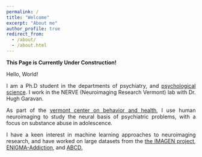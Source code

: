 ```yaml
---
permalink: /
title: "Welcome"
excerpt: "About me"
author_profile: true
redirect_from: 
  - /about/
  - /about.html
---
```

**This Page is Currently Under Construction!**

Hello, World!

<div style="text-align: justify">
<p>I am a Ph.D student in the departments of psychiatry, and <a href="https://www.uvm.edu/cas/psychology">psychological
science</a>. I work in the NERVE (Neuroimaging Research Vermont) lab with Dr. Hugh Garavan.</p>
<p>As part of the <a href="http://www.med.uvm.edu/behaviorandhealth/home">vermont center on behavior and health</a>, I use human neuroimaging to study the neural basis of psychiatric problems, with a focus on substance abuse in adolescence.</p>
<p>I have a keen interest in machine learning approaches to neuroimaging research, and have worked on large datasets from the
<a href="https://www.imagen-europe.com">the IMAGEN project</a>, <a href="http://enigma.ini.usc.edu/ongoing/enigma-addiction-working-group/">ENIGMA-Addiction</a>, and <a href="https://abcdstudy.org">ABCD.</a></p>
</div>
